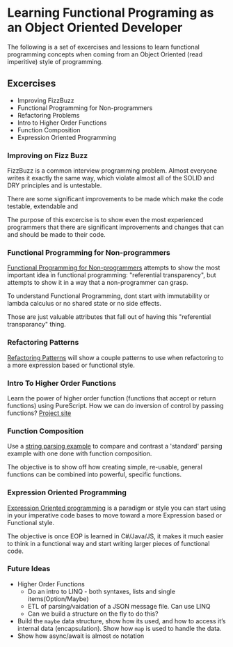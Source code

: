 # Learning Functional Programing as an Object Oriented Developer

The following is a set of excercises and lessions to learn functional programming concepts when coming from an Object Oriented (read imperitive) style of programming.

## Excercises

* Improving FizzBuzz
* Functional Programming for Non-programmers
* Refactoring Problems
* Intro to Higher Order Functions
* Function Composition
* Expression Oriented Programming

### Improving on Fizz Buzz

FizzBuzz is a common interview programming problem. Almost everyone writes it exactly the same way, which violate almost all of the SOLID and DRY principles and is untestable.

There are some significant improvements to be made which make the code testable, extendable and 

The purpose of this excercise is to show even the most experienced programmers that there are significant improvements and changes that can and should be made to their code.

### Functional Programming for Non-programmers

[Functional Programming for Non-programmers](https://github.com/gregberns/LearningFunctionalProgramming/blob/master/fp-for-non-programmers.md) attempts to show the most important idea in functional programming: "referential transparency", but attempts to show it in a way that a non-programmer can grasp.

To understand Functional Programming, dont start with immutability or lambda calculus or no shared state or no side effects. 

Those are just valuable attributes that fall out of having this "referential transparancy" thing.

### Refactoring Patterns

[Refactoring Patterns](https://github.com/gregberns/refactor-spectacular/tree/master#refactoring-patterns) will show a couple patterns to use when refactoring to a more expression based or functional style.

### Intro To Higher Order Functions

Learn the power of higher order function (functions that accept or return functions) using PureScript. How we can do inversion of control by passing functions?  [Project site](https://github.com/gregberns/LearningFunctionalProgramming/tree/master/FunctionalExamples/HigherOrderFunctions/purescript)

### Function Composition

Use a [string parsing example](./CodeExamples/string-parsing.js) to compare and contrast a 'standard' parsing example with one done with function composition.

The objective is to show off how creating simple, re-usable, general functions can be combined into powerful, specific functions.

### Expression Oriented Programming

[Expression Oriented programming](https://github.com/gregberns/LearningFunctionalProgramming/blob/master/Ramblings/YouDontKnowFunctionalProgramming.md#expression-oriented-programming) is a paradigm or style you can start using in your imperative code bases to move toward a more Expression based or Functional style.

The objective is once EOP is learned in C#/Java/JS, it makes it much easier to think in a functional way and start writing larger pieces of functional code.

### Future Ideas

* Higher Order Functions
  * Do an intro to LINQ - both syntaxes, lists and single items(Option/Maybe)
  * ETL of parsing/vaidation of a JSON message file. Can use LINQ
  * Can we build a structure on the fly to do this?
* Build the `maybe` data structure, show how its used, and how to access it’s internal data (encapsulation). Show how `map` is used to handle the data.
* Show how async/await is almost `do` notation
